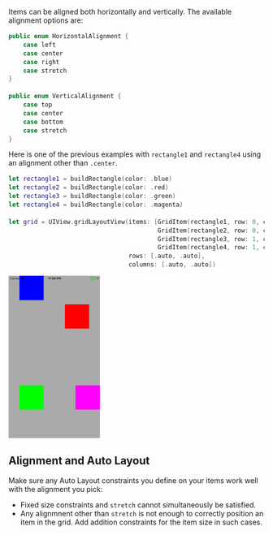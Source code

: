Items can be aligned both horizontally and vertically.
The available alignment options are:

```swift
public enum HorizontalAlignment {
    case left
    case center
    case right
    case stretch
}

public enum VerticalAlignment {
    case top
    case center
    case bottom
    case stretch
}
```

Here is one of the previous examples with `rectangle1` and `rectangle4` using an alignment other than `.center`.
```swift
let rectangle1 = buildRectangle(color: .blue)
let rectangle2 = buildRectangle(color: .red)
let rectangle3 = buildRectangle(color: .green)
let rectangle4 = buildRectangle(color: .magenta)

let grid = UIView.gridLayoutView(items: [GridItem(rectangle1, row: 0, column: 0, verticalAlignment: .top),
                                         GridItem(rectangle2, row: 0, column: 1),
                                         GridItem(rectangle3, row: 1, column: 0),
                                         GridItem(rectangle4, row: 1, column: 1, horizontalAlignment: .right)],
                                 rows: [.auto, .auto],
                                 columns: [.auto, .auto])
```
![Sample](https://github.com/mihaimihaila/GridLayout/blob/master/Output/10.png "Sample")

## Alignment and Auto Layout

Make sure any Auto Layout constraints you define on your items work well with the alignment you pick:

* Fixed size constraints and `stretch` cannot simultaneously be satisfied.
* Any alignmnent other than `stretch` is not enough to correctly position an item in the grid. Add addition constraints for the item size in such cases.